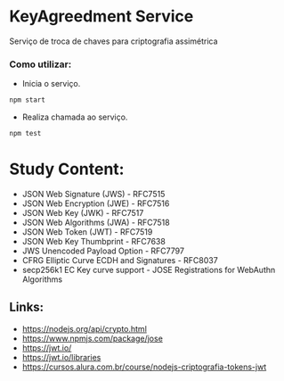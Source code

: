 # KeyAgreedment Service
Serviço de troca de chaves para criptografia assimétrica

### Como utilizar:

- Inicia o serviço.
```sh
npm start
```

- Realiza chamada ao serviço.
```sh
npm test
```

# Study Content: 

- JSON Web Signature (JWS) - RFC7515
- JSON Web Encryption (JWE) - RFC7516
- JSON Web Key (JWK) - RFC7517
- JSON Web Algorithms (JWA) - RFC7518
- JSON Web Token (JWT) - RFC7519
- JSON Web Key Thumbprint - RFC7638
- JWS Unencoded Payload Option - RFC7797
- CFRG Elliptic Curve ECDH and Signatures - RFC8037
- secp256k1 EC Key curve support - JOSE Registrations for WebAuthn Algorithms

## Links: 
- https://nodejs.org/api/crypto.html
- https://www.npmjs.com/package/jose
- https://jwt.io/
- https://jwt.io/libraries
- https://cursos.alura.com.br/course/nodejs-criptografia-tokens-jwt